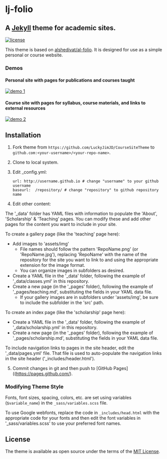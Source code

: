 # lj-folio

## A [Jekyll](https://jekyllrb.com/) theme for academic sites. 

[![license](https://img.shields.io/github/license/mashape/apistatus.svg?maxAge=2592000)](https://github.com/LuckyJimJD/CourseSiteTheme/blob/master/LICENSE)

This theme is based on [alshedivat/al-folio](https://github.com/alshedivat/al-folio). It is designed for use as a simple personal or course website. 

### Demos 

#### Personal site with pages for publications and courses taught

[![demo 1](https://img.shields.io/badge/theme-demo-brightgreen.svg)](https://LuckyJimJD.github.io/lj-folio/)

#### Course site with pages for syllabus, course materials, and links to external resources

[![demo 2](https://img.shields.io/badge/theme-demo-brightgreen.svg)](https://LuckyJimJD.github.io/lj-teaching-template/)

## Installation 

1. Fork theme from `https://github.com/LuckyJimJD/CourseSiteTheme` to `github.com:<your-username>/<your-repo-name>`. 

2. Clone to local system. 

3. Edit _config.yml: 

    ```
    url: http://username.github.io # change "username" to your github username
    baseurl:  /repository/ # change "repository" to github repository name 
    ```

4. Edit other content:

The '_data' folder has YAML files with information to populate the 'About', 'Scholarship' & 'Teaching' pages. You can modify these and add other pages for the content you want to include in your site. 

To create a gallery page (like the 'teaching' page here):

- Add images to 'assets/img'
	- File names should follow the pattern 'RepoName.png' (or 'RepoName.jpg'), replacing 'RepoName' with the name of the repository for the site you want to link to and using the appropriate extension for the image format. 
	- You can organize images in subfolders as desired. 
- Create a YAML file in the '_data' folder, following the example of '_data/classes.yml' in this repository. 
- Create a new page (in the '_pages' folder), following the example of '_pages/teaching.md', substituting the fields in your YAML data file. 
	- If your gallery images are in subfolders under 'assets/img', be sure to include the subfolder in the 'src' path. 

To create an index page (like the 'scholarship' page here): 

- Create a YAML file in the '_data' folder, following the example of '_data/scholarship.yml' in this repository. 
- Create a new page (in the '_pages' folder), following the example of '_pages/scholarship.md', substituting the fields in your YAML data file. 

To include navigation links to pages in the site header, edit the '_data/pages.yml' file. That file is used to auto-populate the navigation links in the site header ('_includes/header.html').

5. Commit changes in git and then push to [GitHub Pages]((https://pages.github.com/).

### Modifying Theme Style 

Fonts, font sizes, spacing, colors, etc. are set using variables (`$variable_name`) in the `_sass/variables.scss` file. 

To use Google webfonts, replace the code in `_includes/head.html` with the appropriate code for your fonts and then edit the font variables in '_sass/variables.scss' to use your preferred font names. 

## License

The theme is available as open source under the terms of the [MIT License](https://opensource.org/licenses/MIT).
